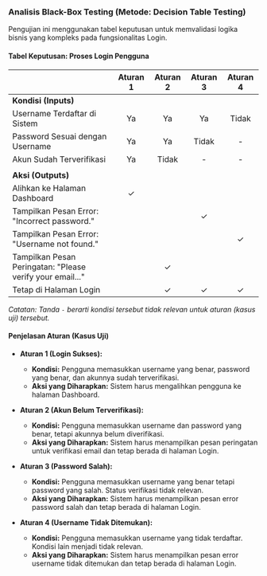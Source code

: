 ### Analisis Black-Box Testing (Metode: Decision Table Testing)

Pengujian ini menggunakan tabel keputusan untuk memvalidasi logika bisnis yang kompleks pada fungsionalitas Login.

#### Tabel Keputusan: Proses Login Pengguna

| | **Aturan 1** | **Aturan 2** | **Aturan 3** | **Aturan 4** |
| :--- | :---: | :---: | :---: | :---: |
| **Kondisi (Inputs)** | | | | |
| Username Terdaftar di Sistem | Ya | Ya | Ya | Tidak |
| Password Sesuai dengan Username | Ya | Ya | Tidak | - |
| Akun Sudah Terverifikasi | Ya | Tidak | - | - |
| | | | | |
| **Aksi (Outputs)** | | | | |
| Alihkan ke Halaman Dashboard | ✓ | | | |
| Tampilkan Pesan Error: "Incorrect password." | | | ✓ | |
| Tampilkan Pesan Error: "Username not found." | | | | ✓ |
| Tampilkan Pesan Peringatan: "Please verify your email..." | | ✓ | | |
| Tetap di Halaman Login | | ✓ | ✓ | ✓ |

*Catatan: Tanda `-` berarti kondisi tersebut tidak relevan untuk aturan (kasus uji) tersebut.*

#### Penjelasan Aturan (Kasus Uji)

* **Aturan 1 (Login Sukses):**
    * **Kondisi:** Pengguna memasukkan username yang benar, password yang benar, dan akunnya sudah terverifikasi.
    * **Aksi yang Diharapkan:** Sistem harus mengalihkan pengguna ke halaman Dashboard.

* **Aturan 2 (Akun Belum Terverifikasi):**
    * **Kondisi:** Pengguna memasukkan username dan password yang benar, tetapi akunnya belum diverifikasi.
    * **Aksi yang Diharapkan:** Sistem harus menampilkan pesan peringatan untuk verifikasi email dan tetap berada di halaman Login.

* **Aturan 3 (Password Salah):**
    * **Kondisi:** Pengguna memasukkan username yang benar tetapi password yang salah. Status verifikasi tidak relevan.
    * **Aksi yang Diharapkan:** Sistem harus menampilkan pesan error password salah dan tetap berada di halaman Login.

* **Aturan 4 (Username Tidak Ditemukan):**
    * **Kondisi:** Pengguna memasukkan username yang tidak terdaftar. Kondisi lain menjadi tidak relevan.
    * **Aksi yang Diharapkan:** Sistem harus menampilkan pesan error username tidak ditemukan dan tetap berada di halaman Login.